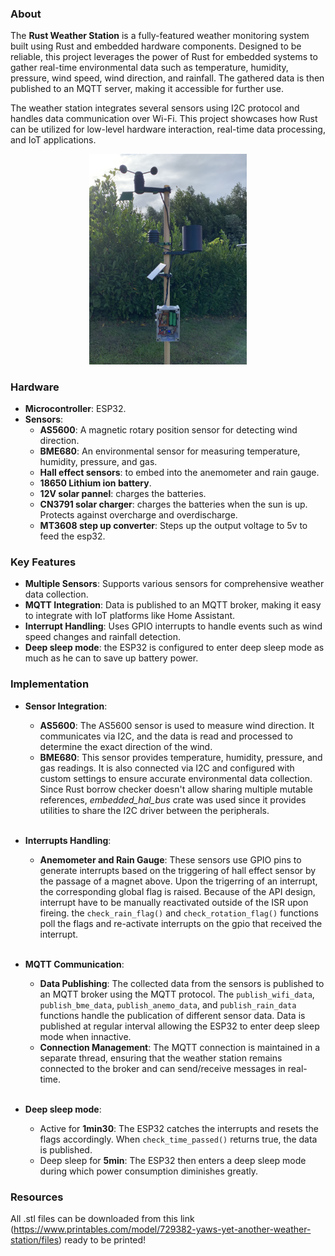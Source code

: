 ### About

The **Rust Weather Station** is a fully-featured weather monitoring system built using Rust and embedded hardware components. Designed to be reliable, this project leverages the power of Rust for embedded systems to gather real-time environmental data such as temperature, humidity, pressure, wind speed, wind direction, and rainfall. The gathered data is then published to an MQTT server, making it accessible for further use.

The weather station integrates several sensors using I2C protocol and handles data communication over Wi-Fi. This project showcases how Rust can be utilized for low-level hardware interaction, real-time data processing, and IoT applications.

<div align="center">
    <img src="demo.jpg" width="50%" />
</div>

### Hardware

- **Microcontroller**: ESP32.
- **Sensors**:
  - **AS5600**: A magnetic rotary position sensor for detecting wind direction.
  - **BME680**: An environmental sensor for measuring temperature, humidity, pressure, and gas.
  - **Hall effect sensors**: to embed into the anemometer and rain gauge.
  - **18650 Lithium ion battery**.
  - **12V solar pannel**: charges the batteries.
  - **CN3791 solar charger**: charges the batteries when the sun is up. Protects against overcharge and overdischarge.
  - **MT3608 step up converter**: Steps up the output voltage to 5v to feed the esp32.

### Key Features

- **Multiple Sensors**: Supports various sensors for comprehensive weather data collection.
- **MQTT Integration**: Data is published to an MQTT broker, making it easy to integrate with IoT platforms like Home Assistant.
- **Interrupt Handling**: Uses GPIO interrupts to handle events such as wind speed changes and rainfall detection.
- **Deep sleep mode**: the ESP32 is configured to enter deep sleep mode as much as he can to save up battery power.

### Implementation

- **Sensor Integration**:
  - **AS5600**: The AS5600 sensor is used to measure wind direction. It communicates via I2C, and the data is read and processed to determine the exact direction of the wind.
  - **BME680**: This sensor provides temperature, humidity, pressure, and gas readings. It is also connected via I2C and configured with custom settings to ensure accurate environmental data collection.
  Since Rust borrow checker doesn't allow sharing multiple mutable references, *embedded_hal_bus* crate was used since it provides utilities to share the I2C driver between the peripherals.
<br><br/>
- **Interrupts Handling**:
  - **Anemometer and Rain Gauge**: These sensors use GPIO pins to generate interrupts based on the triggering of hall effect sensor by the passage of a magnet above. Upon the trigerring of an interrupt, the corresponding global flag is raised. Because of the API design, interrupt have to be manually reactivated outside of the ISR upon fireing. the `check_rain_flag()` and `check_rotation_flag()` functions poll the flags and re-activate interrupts on the gpio that received the interrupt.
<br><br/>

- **MQTT Communication**:
  - **Data Publishing**: The collected data from the sensors is published to an MQTT broker using the MQTT protocol. The `publish_wifi_data`, `publish_bme_data`, `publish_anemo_data`, and `publish_rain_data` functions handle the publication of different sensor data. Data is published at regular interval allowing the ESP32 to enter deep sleep mode when innactive.
  - **Connection Management**: The MQTT connection is maintained in a separate thread, ensuring that the weather station remains connected to the broker and can send/receive messages in real-time.
<br><br/>

- **Deep sleep mode**:
  - Active for **1min30**: The ESP32 catches the interrupts and resets the flags accordingly. When `check_time_passed()` returns true, the data is published.
  - Deep sleep for **5min**: The ESP32 then enters a deep sleep mode during which power consumption diminishes greatly.


### Resources
All .stl files can be downloaded from this link (https://www.printables.com/model/729382-yaws-yet-another-weather-station/files) ready to be printed!
